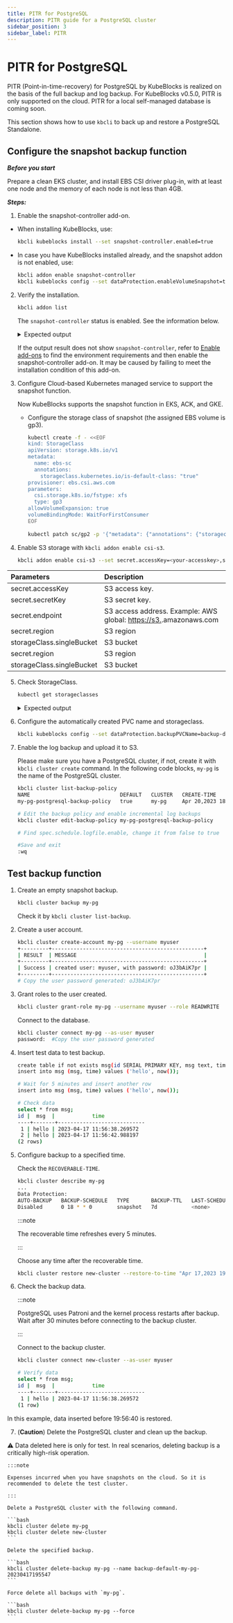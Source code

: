 ```yaml
---
title: PITR for PostgreSQL
description: PITR guide for a PostgreSQL cluster
sidebar_position: 3
sidebar_label: PITR 
---
```


# PITR for PostgreSQL

PITR (Point-in-time-recovery) for PostgreSQL by KubeBlocks is realized on the basis of the full backup and log backup. For KubeBlocks v0.5.0, PITR is only supported on the cloud. PITR for a local self-managed database is coming soon.

This section shows how to use `kbcli` to back up and restore a PostgreSQL Standalone.

## Configure the snapshot backup function

***Before you start***

Prepare a clean EKS cluster, and install EBS CSI driver plug-in, with at least one node and the memory of each node is not less than 4GB.

***Steps:***

1. Enable the snapshot-controller add-on.

- When installing KubeBlocks, use:

    ```bash
    kbcli kubeblocks install --set snapshot-controller.enabled=true
    ```

- In case you have KubeBlocks installed already, and the snapshot addon is not enabled, use:

    ```bash
    kbcli addon enable snapshot-controller
    kbcli kubeblocks config --set dataProtection.enableVolumeSnapshot=true
    ```

2. Verify the installation.

    ```bash
    kbcli addon list 
    ```

    The `snapshot-controller` status is enabled. See the information below.

    <details>

    <summary>Expected output</summary>

    ```bash
    NAME                           TYPE   STATUS     EXTRAS         AUTO-INSTALL   AUTO-INSTALLABLE-SELECTOR
    snapshot-controller            Helm   Enabled                   true
    ```

    </details>

    If the output result does not show `snapshot-controller`, refer to [Enable add-ons](../../installation/enable-addons.md) to find the environment requirements and then enable the snapshot-controller add-on. It may be caused by failing to meet the installation condition of this add-on.

3. Configure Cloud-based Kubernetes managed service to support the snapshot function.

    Now KubeBlocks supports the snapshot function in EKS, ACK, and GKE.

    - Configure the storage class of snapshot (the assigned EBS volume is gp3).

       ```bash
       kubectl create -f - <<EOF
       kind: StorageClass
       apiVersion: storage.k8s.io/v1
       metadata:
         name: ebs-sc
         annotations:
           storageclass.kubernetes.io/is-default-class: "true"
       provisioner: ebs.csi.aws.com
       parameters:
         csi.storage.k8s.io/fstype: xfs
         type: gp3
       allowVolumeExpansion: true
       volumeBindingMode: WaitForFirstConsumer
       EOF
  
       kubectl patch sc/gp2 -p '{"metadata": {"annotations": {"storageclass.kubernetes.io/is-default-class": "false"}}}'
       ```

4. Enable S3 storage with `kbcli addon enable csi-s3`.

    ```bash
    kbcli addon enable csi-s3 --set secret.accessKey=<your-accesskey>,secret.secretKey=<your-secretkey>,secret.endpoint=https://s3.cn-northwest-1.amazonaws.com.cn,secret.region=cn-northwest-1,storageClass.singleBucket=demo
    ```

| Parameters                | Description                              |
| :------------------------ | :--------------------------------------- |
| secret.accessKey          | S3 access key.                                                            |
| secret.secretKey          | S3 secret key.                                                            |
| secret.endpoint           | S3 access address. Example: AWS global: <https://s3.><region>.amazonaws.com |
| secret.region             | S3 region                                                                 |
| storageClass.singleBucket | S3 bucket                                                                 |
| secret.region             | S3 region                                                                 |
| storageClass.singleBucket | S3 bucket                                                                 |

5. Check StorageClass.

    ```bash
    kubectl get storageclasses
    ```

    <details>

    <summary>Expected output</summary>

    ```bash
    NAME                        PROVISIONER           RECLAIMPOLICY   VOLUMEBINDINGMODE      ALLOWVOLUMEEXPANSION   AGE
    csi-s3                      ru.yandex.s3.csi      Retain          Immediate              false                  14m
    ```

    </details>

6. Configure the automatically created PVC name and storageclass.

    ```bash
    kbcli kubeblocks config --set dataProtection.backupPVCName=backup-data --set dataProtection.backupPVCStorageClassName=csi-s3
    ```

7. Enable the log backup and upload it to S3.

   Please make sure you have a PostgreSQL cluster, if not, create it with `kbcli cluster create` command. In the following code blocks, `my-pg` is the name of the PostgreSQL cluster.

    ```bash
    kbcli cluster list-backup-policy
    NAME                             DEFAULT   CLUSTER   CREATE-TIME
    my-pg-postgresql-backup-policy   true      my-pg     Apr 20,2023 18:13 UTC+0800

    # Edit the backup policy and enable incremental log backups
    kbcli cluster edit-backup-policy my-pg-postgresql-backup-policy

    # Find spec.schedule.logfile.enable, change it from false to true

    #Save and exit
    :wq
    ```

## Test backup function

1. Create an empty snapshot backup.

    ```bash
    kbcli cluster backup my-pg
    ```

    Check it by `kbcli cluster list-backup`.

2. Create a user account.

    ```bash
    kbcli cluster create-account my-pg --username myuser
    +---------+-------------------------------------------------+
    | RESULT  | MESSAGE                                         |
    +---------+-------------------------------------------------+
    | Success | created user: myuser, with password: oJ3bAiK7pr |
    +---------+-------------------------------------------------+
    # Copy the user password generated: oJ3bAiK7pr 
    
    ```

3. Grant roles to the user created.

    ```bash
    kbcli cluster grant-role my-pg --username myuser --role READWRITE 
    ```

    Connect to the database.

    ```bash
    kbcli cluster connect my-pg --as-user myuser
    password:  #Copy the user password generated
    ```

4. Insert test data to test backup.

    ```bash
    create table if not exists msg(id SERIAL PRIMARY KEY, msg text, time timestamp);
    insert into msg (msg, time) values ('hello', now());

    # Wait for 5 minutes and insert another row
    insert into msg (msg, time) values ('hello', now());

    # Check data
    select * from msg;
    id |  msg  |            time
    ----+-------+----------------------------
     1 | hello | 2023-04-17 11:56:38.269572
     2 | hello | 2023-04-17 11:56:42.988197
    (2 rows)
    ```
  
5. Configure backup to a specified time.

    Check the `RECOVERABLE-TIME`.

    ```bash
    kbcli cluster describe my-pg
    ...
    Data Protection:
    AUTO-BACKUP   BACKUP-SCHEDULE   TYPE       BACKUP-TTL   LAST-SCHEDULE   RECOVERABLE-TIME
    Disabled      0 18 * * 0        snapshot   7d           <none>          Apr 17,2023 19:55:48 UTC+0800 ~ Apr 17,2023 19:57:01 UTC+0800
    ```

    :::note

    The recoverable time refreshes every 5 minutes.

    :::

    Choose any time after the recoverable time.

    ```bash
    kbcli cluster restore new-cluster --restore-to-time "Apr 17,2023 19:56:40 UTC+0800" --source-cluster my-pg
    ```

6. Check the backup data.

    :::note

    PostgreSQL uses Patroni and the kernel process restarts after backup. Wait after 30 minutes before connecting to the backup cluster.

    :::

    Connect to the backup cluster.

    ```bash
    kbcli cluster connect new-cluster --as-user myuser

    # Verify data
    select * from msg;
    id |  msg  |            time
    ----+-------+----------------------------
     1 | hello | 2023-04-17 11:56:38.269572
    (1 row)
    ```

In this example, data inserted before 19:56:40 is restored.

7. (**Caution**) Delete the PostgreSQL cluster and clean up the backup.

:warning: Data deleted here is only for test. In real scenarios, deleting backup is a critically high-risk operation.

    :::note

    Expenses incurred when you have snapshots on the cloud. So it is recommended to delete the test cluster.

    :::
  
    Delete a PostgreSQL cluster with the following command.

    ```bash
    kbcli cluster delete my-pg
    kbcli cluster delete new-cluster
    ```

    Delete the specified backup.

    ```bash
    kbcli cluster delete-backup my-pg --name backup-default-my-pg-20230417195547
    ```

    Force delete all backups with `my-pg`.

    ```bash
    kbcli cluster delete-backup my-pg --force
    ```
